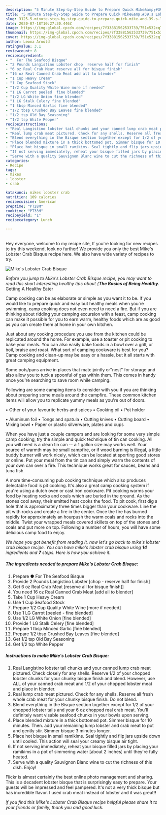 ```yaml
---
description: "5 Minute Step-by-Step Guide to Prepare Quick Mike&amp;#39;s Lobster Crab Bisque"
title: "5 Minute Step-by-Step Guide to Prepare Quick Mike&amp;#39;s Lobster Crab Bisque"
slug: 3125-5-minute-step-by-step-guide-to-prepare-quick-mike-and-39-s-lobster-crab-bisque
date: 2020-07-18T10:27:30.446Z
image: https://img-global.cpcdn.com/recipes/7f33881562533739/751x532cq70/mikes-lobster-crab-bisque-recipe-main-photo.jpg
thumbnail: https://img-global.cpcdn.com/recipes/7f33881562533739/751x532cq70/mikes-lobster-crab-bisque-recipe-main-photo.jpg
cover: https://img-global.cpcdn.com/recipes/7f33881562533739/751x532cq70/mikes-lobster-crab-bisque-recipe-main-photo.jpg
author: Leona Arnold
ratingvalue: 3.1
reviewcount: 8
recipeingredient:
- "  For The Seafood Bisque"
- "2 Pounds Langistino Lobster chop  reserve half for finish"
- "6 oz Real Crab Meat reserve all for bisque finish"
- "16 oz Real Canned Crab Meat add all to blender"
- "1 Cup Heavy Cream"
- "1 Cup Seafood Stock"
- "1/2 Cup Quality White Wine more if needed"
- "1 LG Carrot peeled  fine blended"
- "1/2 LG White Onion fine blended"
- "1 LG Stalk Celery fine blended"
- "1 tbsp Minced Garlic fine blended"
- "1/2 tbsp Crushed Bay Leaves fine blended"
- "1/2 tsp Old Bay Seasoning"
- "1/2 tsp White Pepper"
recipeinstructions:
- "Real Langistino lobster tail chunks and your canned lump crab meat pictured. Check closely for any shells. Reserve 1/2 of your chopped lobster chunks for your chunky bisque finish and blend. However, use ALL of your canned crab meat and 1/2 of your chopped lobster meat and place in blender."
- "Real lump crab meat pictured. Check for any shells. Reserve all fresh whole crab meat for your chunky bisque finish. Do not blend."
- "Blend everything in the Bisque section together except for 1/2 of your chopped lobster tails and your 6 oz chopped real crab meat. You&#39;ll definitely want visable seafood chunks in your bowls upon serving."
- "Place blended mixture in a thick bottomed pot. Simmer bisque for 10 minutes. Then. add your remaining lump lobster and crab meat to pot and gently stir. Simmer bisque 3 minutes longer."
- "Place hot bisque in small ramikims. Seal tightly and flip jars upside down until cooled. This action will seal your creamy bisque air tight."
- "If not serving immediately, reheat your bisque filled jars by placing your ramikims in a pot of simmering water [about 2 inches] until they&#39;re fully heated."
- "Serve with a quality Sauvignon Blanc wine to cut the richness of this dish. Enjoy!"
categories:
- Recipe
tags:
- mikes
- lobster
- crab

katakunci: mikes lobster crab 
nutrition: 109 calories
recipecuisine: American
preptime: "PT28M"
cooktime: "PT33M"
recipeyield: "1"
recipecategory: Lunch

---
```

<br>
Hey everyone, welcome to my recipe site, If you're looking for new recipes to try this weekend, look no further! We provide you only the best Mike&#39;s Lobster Crab Bisque recipe here. We also have wide variety of recipes to try.
<br>


![Mike&#39;s Lobster Crab Bisque](https://img-global.cpcdn.com/recipes/7f33881562533739/751x532cq70/mikes-lobster-crab-bisque-recipe-main-photo.jpg)

<i>Before you jump to Mike&#39;s Lobster Crab Bisque recipe, you may want to read this short interesting healthy tips about {<strong>The Basics of Being Healthy</strong>.</i>
Getting A Healthy Eater

    
Camp cooking can be as elaborate or simple as you want it to be. If you would like to prepare quick and easy but healthy meals when you're swimming, camp cooking does not even need to need a fire. But if you are thinking about ridding your camping excursion with a feast, camp cooking can make it possible for you to earn warm, healthy foods which are as good as you can create them at home in your own kitchen.

 Just about any cooking procedure you use from the kitchen could be replicated around the home. For example, use a toaster or pit cooking to bake your meals. You can also easily bake foods in a bowl over a grill, or boil, braise and roast. What sort of camping cookware is best for you? Camp cooking and clean-up may be easy or a hassle, but it all starts with great camping equipment.

Some pots/pans arrive in places that mate jointly or"nest" for storage and also allow you to tuck a spoonful of gas within them. This comes in handy once you're searching to save room while camping.

Following are some camping items to consider with you if you are thinking about preparing some meals around the campfire. These common kitchen items will allow you to replicate yummy meals as you're out of doors.


• Other of your favourite herbs and spices
• Cooking oil
• Pot holder

• Aluminum foil
• Tongs and spatula
• Cutting knives
• Cutting board
• Mixing bowl
• Paper or plastic silverware, plates and cups

When you have just a couple campers and are looking for some very simple camp cooking, try the simple and quick technique of tin can cooking. All you will need is a clean tin can -- a 1 gallon size may works well. Your source of warmth may be small campfire, or if wood burning is illegal, a little buddy burner will work nicely, which can be located at sporting good stores or online. Put your meal from the tin can and simply warm the contents of your own can over a fire.  This technique works great for sauces, beans and tuna fish.

A more time-consuming pub cooking technique which also produces delectable food is pit cooking.  It's also a great camp cooking system if you're using a dutch oven or cast iron cookware. Pit cooking warms your food by heating rocks and coals which are buried in the ground. As the stones cool away, their emitted heat cooks the food. To pit cook, first dig a hole that is approximately three times bigger than your cookware. Line the pit with rocks and create a fire in the center. Once the fire has burned rapidly for approximately an hourpush the warm coals and rocks into the middle. Twist your wrapped meals covered skillets on top of the stones and coals and put more on top. Following a number of hours, you will have some delicious camp food to enjoy.


<i>We hope you got benefit from reading it, now let's go back to mike&#39;s lobster crab bisque recipe. You can have mike&#39;s lobster crab bisque using <strong>14</strong> ingredients and <strong>7</strong> steps. Here is how you achieve it.
</i>

##### The ingredients needed to prepare Mike&#39;s Lobster Crab Bisque:

1. Prepare  ● For The Seafood Bisque
1. Provide 2 Pounds Langistino Lobster [chop - reserve half for finish]
1. Get 6 oz Real Crab Meat [reserve all for bisque finish]]
1. You need 16 oz Real Canned Crab Meat [add all to blender]
1. Take 1 Cup Heavy Cream
1. Use 1 Cup Seafood Stock
1. Prepare 1/2 Cup Quality White Wine [more if needed]
1. Use 1 LG Carrot [peeled - fine blended]
1. Use 1/2 LG White Onion [fine blended]
1. Provide 1 LG Stalk Celery [fine blended]
1. Prepare 1 tbsp Minced Garlic [fine blended]
1. Prepare 1/2 tbsp Crushed Bay Leaves [fine blended]
1. Get 1/2 tsp Old Bay Seasoning
1. Get 1/2 tsp White Pepper


##### Instructions to make Mike&#39;s Lobster Crab Bisque:

1. Real Langistino lobster tail chunks and your canned lump crab meat pictured. Check closely for any shells. Reserve 1/2 of your chopped lobster chunks for your chunky bisque finish and blend. However, use ALL of your canned crab meat and 1/2 of your chopped lobster meat and place in blender.
1. Real lump crab meat pictured. Check for any shells. Reserve all fresh whole crab meat for your chunky bisque finish. Do not blend.
1. Blend everything in the Bisque section together except for 1/2 of your chopped lobster tails and your 6 oz chopped real crab meat. You&#39;ll definitely want visable seafood chunks in your bowls upon serving.
1. Place blended mixture in a thick bottomed pot. Simmer bisque for 10 minutes. Then. add your remaining lump lobster and crab meat to pot and gently stir. Simmer bisque 3 minutes longer.
1. Place hot bisque in small ramikims. Seal tightly and flip jars upside down until cooled. This action will seal your creamy bisque air tight.
1. If not serving immediately, reheat your bisque filled jars by placing your ramikims in a pot of simmering water [about 2 inches] until they&#39;re fully heated.
1. Serve with a quality Sauvignon Blanc wine to cut the richness of this dish. Enjoy!


Flickr is almost certainly the best online photo management and sharing. This is a decadent lobster bisque that is surprisingly easy to prepare. Your guests will be impressed and feel pampered. It&#39;s not a very thick bisque but has incredible flavor. I used crab meat instead of lobster and it was great!! 

<i>If you find this Mike&#39;s Lobster Crab Bisque recipe helpful please share it to your friends or family, thank you and good luck.</i>
